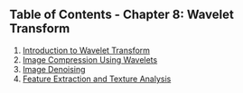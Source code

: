 ## Table of Contents - Chapter 8: Wavelet Transform

1. [Introduction to Wavelet Transform](8.1-Introduction-to-Wavelet-Transform.md)
2. [Image Compression Using Wavelets](8.2-Image-Compression-Using-Wavelets.md)
3. [Image Denoising](8.3-Image-Denoising.md)
4. [Feature Extraction and Texture Analysis](8.4-Feature-Extraction-and-Texture-Analysis.md)
